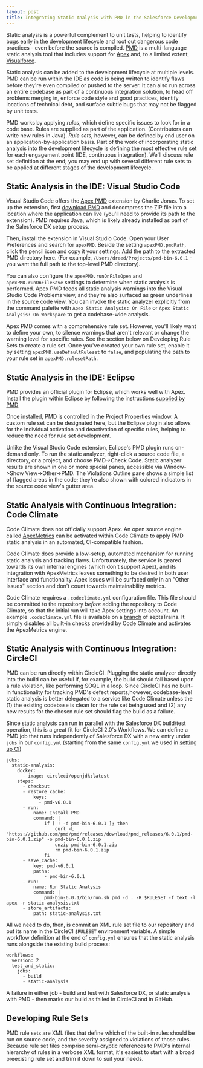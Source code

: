 ```yaml
---
layout: post
title: Integrating Static Analysis with PMD in the Salesforce Development Lifecycle
---
```


Static analysis is a powerful complement to unit tests, helping to identify bugs early in the development lifecycle and root out dangerous code practices - even before the source is compiled. [PMD](http://pmd.github.io/) is a multi-language static analysis tool that includes support for [Apex](https://pmd.github.io/pmd-6.0.1/pmd_rules_apex.html) and, to a limited extent, [Visualforce](https://pmd.github.io/pmd-6.0.1/pmd_rules_vf.html).

Static analysis can be added to the development lifecycle at multiple levels. PMD can be run within the IDE as code is being written to identify flaws before they're even compiled or pushed to the server. It can also run across an entire codebase as part of a continuous integration solution, to head off problems merging in, enforce code style and good practices, identify locations of technical debt, and surface subtle bugs that may not be flagged by unit tests.

PMD works by applying *rules*, which define specific issues to look for in a code base. Rules are supplied as part of the application. (Contributors can write new rules in Java). *Rule sets*, however, can be defined by end user on an application-by-application basis. Part of the work of incorporating static analysis into the development lifecycle is defining the most effective rule set for each engagement point (IDE, continuous integration). We'll discuss rule set definition at the end; you may end up with several different rule sets to be applied at different stages of the development lifecycle.

## Static Analysis in the IDE: Visual Studio Code

Visual Studio Code offers the [Apex PMD](https://marketplace.visualstudio.com/items?itemName=chuckjonas.apex-pmd) extension by Charlie Jonas. To set up the extension, first [download PMD](https://pmd.github.io/#downloads) and decompress the ZIP file into a location where the application can live (you'll need to provide its path to the extension). PMD requires Java, which is likely already installed as part of the Salesforce DX setup process.

Then, install the extension in Visual Studio Code. Open your User Preferences and search for `apexPMD`. Beside the setting `apexPMD.pmdPath`, click the pencil icon and copy it your settings. Add the path to the extracted PMD directory here. (For example, `/Users/dreed/Projects/pmd-bin-6.0.1` - you want the full path to the top-level PMD directory).

You can also configure the `apexPMD.runOnFileOpen` and `apexPMD.runOnFileSave` settings to determine when static analysis is performed. Apex PMD feeds all static analysis warnings into the Visual Studio Code Problems view, and they're also surfaced as green underlines in the source code view. You can invoke the static analyzer explicitly from the command palette with `Apex Static Analysis: On File` or `Apex Static Analysis: On Workspace` to get a codebase-wide analysis.

Apex PMD comes with a comprehensive rule set. However, you'll likely want to define your own, to silence warnings that aren't relevant or change the warning level for specific rules. See the section below on Developing Rule Sets to create a rule set. Once you've created your own rule set, enable it by setting `apexPMD.useDefaultRuleset` to `false`, and populating the path to your rule set in `apexPMD.rulesetPath`.

## Static Analysis in the IDE: Eclipse

PMD provides an official plugin for Eclipse, which works well with Apex. Install the plugin within Eclipse by following the instructions [supplied by PMD](https://pmd.github.io/latest/pmd_userdocs_tools.html#eclipse)

Once installed, PMD is controlled in the Project Properties window. A custom rule set can be designated here, but the Eclipse plugin also allows for the individual activation and deactivation of specific rules, helping to reduce the need for rule set development.

Unlike the Visual Studio Code extension, Eclipse's PMD plugin runs on-demand only. To run the static analyzer, right-click a source code file, a directory, or a project, and choose PMD->Check Code. Static analyzer results are shown in one or more special panes, accessible via Window->Show View->Other->PMD. The Violations Outline pane shows a simple list of flagged areas in the code; they're also shown with colored indicators in the source code view's gutter area.

## Static Analysis with Continuous Integration: Code Climate

Code Climate does not officially support Apex. An open source engine called [ApexMetrics](https://github.com/rsoesemann/codeclimate-apexmetrics) can be activated within Code Climate to apply PMD static analysis in an automated, CI-compatible fashion.

Code Climate does provide a low-setup, automated mechanism for running static analysis and tracking flaws. Unfortunately, the service is geared towards its own internal engines (which don't support Apex), and its integration with ApexMetrics leaves something to be desired in both user interface and functionality. Apex issues will be surfaced only in an "Other Issues" section and don't count towards maintainability metrics.

Code Climate requires a `.codeclimate.yml` configuration file. This file should be committed to the repository *before* adding the repository to Code Climate, so that the initial run will take Apex settings into account. An example `.codeclimate.yml` file is available on a [branch](https://github.com/davidmreed/septaTrains/blob/codeclimate/.codeclimate.yml) of septaTrains. It simply disables all built-in checks provided by Code Climate and activates the ApexMetrics engine.

## Static Analysis with Continuous Integration: CircleCI

PMD can be run directly within CircleCI. Plugging the static analyzer directly into the build can be useful if, for example, the build should fail based upon a rule violation, like performing SOQL in a loop. Since CircleCI has no built-in functionality for tracking PMD's defect reports,however, codebase-level static analysis is better delegated to a service like Code Climate unless the (1) the existing codebase is clean for the rule set being used and (2) any new results for the chosen rule set should flag the build as a failure.

Since static analysis can run in parallel with the Salesforce DX build/test operation, this is a great fit for CircleCI 2.0's Workflows. We can define a PMD job that runs independently of Salesforce DX with a new entry under `jobs` in our `config.yml` (starting from the same `config.yml` we used in [setting up CI](http://www.ktema.org/2018/02/02/salesforce-dx-circleci/))

    jobs:
      static-analysis:
        docker:
          - image: circleci/openjdk:latest
        steps:
          - checkout
          - restore_cache:
              keys:
                - pmd-v6.0.1
          - run:
              name: Install PMD
              command: |
                  if [ ! -d pmd-bin-6.0.1 ]; then
                      curl -L "https://github.com/pmd/pmd/releases/download/pmd_releases/6.0.1/pmd-bin-6.0.1.zip" -o pmd-bin-6.0.1.zip
                      unzip pmd-bin-6.0.1.zip
                      rm pmd-bin-6.0.1.zip
                  fi
          - save_cache:
              key: pmd-v6.0.1
              paths:
                  - pmd-bin-6.0.1
          - run:
              name: Run Static Analysis
              command: |
                  pmd-bin-6.0.1/bin/run.sh pmd -d . -R $RULESET -f text -l apex -r static-analysis.txt
          - store_artifacts:
              path: static-analysis.txt

All we need to do, then, is commit an XML rule set file to our repository and put its name in the CircleCI `$RULESET` environment variable. A simple workflow definition at the end of `config.yml` ensures that the static analysis runs alongside the existing build process:

    workflows:
      version: 2
      test_and_static:
        jobs:
          - build
          - static-analysis

A failure in either job - build and test with Salesforce DX, or static analysis with PMD - then marks our build as failed in CircleCI and in GitHub.

## Developing Rule Sets

PMD rule sets are XML files that define which of the built-in rules should be run on source code, and the severity assigned to violations of those rules. Because rule set files comprise semi-cryptic references to PMD's internal hierarchy of rules in a verbose XML format, it's easiest to start with a broad preexisting rule set and trim it down to suit your needs.